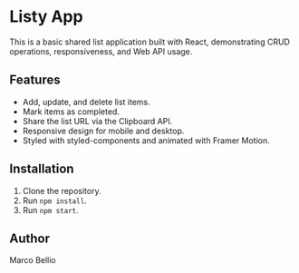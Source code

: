 # Listy App

This is a basic shared list application built with React, demonstrating CRUD operations, responsiveness, and Web API usage.

## Features

-   Add, update, and delete list items.
-   Mark items as completed.
-   Share the list URL via the Clipboard API.
-   Responsive design for mobile and desktop.
-   Styled with styled-components and animated with Framer Motion.

## Installation

1.  Clone the repository.
2.  Run `npm install`.
3.  Run `npm start`.

## Author

Marco Bellio

